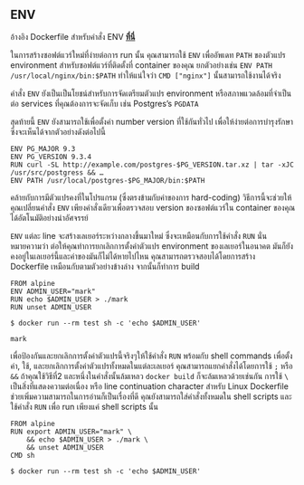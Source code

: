## ENV

อ้างอิง Dockerfile สำหรับคำสั่ง ENV **[ที่นี่](https://docs.docker.com/engine/reference/builder/#env)**

ในการสร้างซอฟต์แวร์ใหม่ที่ง่ายต่อการ run นั้น คุณสามารถใช้ `ENV` เพื่ออัพเดท `PATH` ของตัวแปร environment สำหรับซอฟต์แวร์ที่ติดตั้งที่ container ของคุณ ยกตัวอย่างเช่น `ENV PATH /usr/local/nginx/bin:$PATH` ทำให้แน่ใจว่า `CMD ["nginx"]` นั้นสามารถใช้งานได้จริง

คำสั่ง `ENV` ยังเป็นเป็นโยชน์สำหรับการจัดเตรียมตัวแปร environment หรือสภาพแวดล้อมที่จำเป็นต่อ services ที่คุณต้องการจะจัดเก็บ เช่น Postgres’s `PGDATA`

สุดท้ายนี้ `ENV` ยังสามารถใช้เพื่อตั้งค่า number version ที่ใช้กันทั่วไป เพื่อให้ง่ายต่อการบำรุงรักษา ซึ่งจะเห็นได้จากตัวอย่างดังต่อไปนี้

```
ENV PG_MAJOR 9.3
ENV PG_VERSION 9.3.4
RUN curl -SL http://example.com/postgres-$PG_VERSION.tar.xz | tar -xJC /usr/src/postgress && …
ENV PATH /usr/local/postgres-$PG_MAJOR/bin:$PATH
```

คล้ายกับการมีตัวแปรคงที่ในโปรแกรม (ซึ่งตรงข้ามกับค่าของการ hard-coding) วิธีการนี้จะช่วยให้คุณเปลี่ยนคำสั่ง `ENV` เพียงคำสั่งเดียวเพื่อตรวจสอบ version ของซอฟต์แวร์ใน container ของคุณได้อัตโนมัติอย่างน่าอัศจรรย์

`ENV` แต่ละ line จะสร้างเลเยอร์ระหว่างกลางขึ้นมาใหม่ ซึ่งจะเหมือนกับการใช้คำสั่ง `RUN` นั่นหมายความว่า ต่อให้คุณทำการยกเลิกการตั้งค่าตัวแปร environment ของเลเยอร์ในอนาคต มันก็ยังคงอยู่ในเลเยอร์นี้และค่าของมันก็ไม่ได้หายไปไหน คุณสามารถตรวจสอบได้โดยการสร้าง Dockerfile เหมือนกับตามตัวอย่างข้างล่าง จากนั้นก็ทำการ build

```
FROM alpine
ENV ADMIN_USER="mark"
RUN echo $ADMIN_USER > ./mark
RUN unset ADMIN_USER
```

```
$ docker run --rm test sh -c 'echo $ADMIN_USER'

mark
```

เพื่อป้องกันและยกเลิกการตั้งค่าตัวแปรนี้จริงๆให้ใช้คำสั่ง `RUN` พร้อมกับ shell commands เพื่อตั้งค่า, ใช้, และยกเลิกการตั้งค่าตัวแปรทั้งหมดในแต่ละเลเยอร์ คุณสามารถแยกคำสั่งได้โดยการใช้ `;` หรือ `&&` ถ้าคุณใช้วิธีที่2 และหนึ่งในคำสั่งนั้นล้มเหลว `docker build` ก็จะล้มเหลวด้วยเช่นกัน การใช้ `\` เป็นสิ่งที่แสดงความต่อเนื่อง หรือ line continuation character สำหรับ Linux Dockerfile ช่วยเพิ่มความสามารถในการอ่านก็เป็นเรื่องที่ดี คุณยังสามารถใส่คำสั่งทั้งหมดใน shell scripts และใช้คำสั่ง `RUN` เพื่อ run เพียงแค่ shell scripts นั้น

```
FROM alpine
RUN export ADMIN_USER="mark" \
    && echo $ADMIN_USER > ./mark \
    && unset ADMIN_USER
CMD sh
```

```
$ docker run --rm test sh -c 'echo $ADMIN_USER'
```
